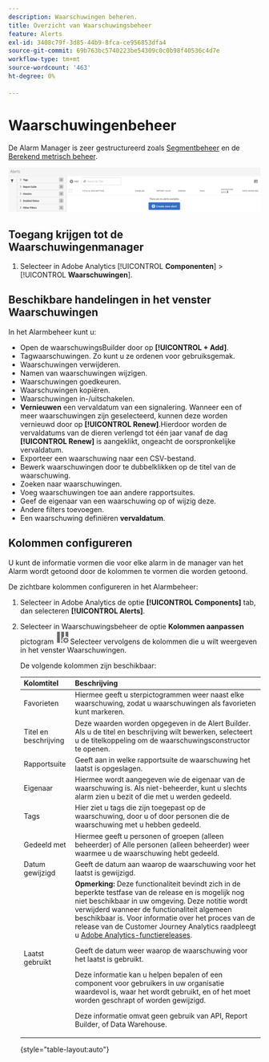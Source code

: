 ```yaml
---
description: Waarschuwingen beheren.
title: Overzicht van Waarschuwingsbeheer
feature: Alerts
exl-id: 3408c79f-3d85-44b9-8fca-ce956853dfa4
source-git-commit: 69b763bc5740223be54309c0c0b98f40536c4d7e
workflow-type: tm+mt
source-wordcount: '463'
ht-degree: 0%

---
```


# Waarschuwingenbeheer

De Alarm Manager is zeer gestructureerd zoals [Segmentbeheer](https://experienceleague.adobe.com/docs/analytics/components/segmentation/segmentation-workflow/seg-manage.html) en de [Berekend metrisch beheer](https://experienceleague.adobe.com/docs/analytics/components/calculated-metrics/calcmetric-workflow/cm-manager.html).

![](assets/alert-manager.png)

## Toegang krijgen tot de Waarschuwingenmanager

1. Selecteer in Adobe Analytics [!UICONTROL **Componenten**] > [!UICONTROL **Waarschuwingen**].

## Beschikbare handelingen in het venster Waarschuwingen

In het Alarmbeheer kunt u:

* Open de waarschuwingsBuilder door op **[!UICONTROL + Add]**.
* Tagwaarschuwingen. Zo kunt u ze ordenen voor gebruiksgemak.
* Waarschuwingen verwijderen.
* Namen van waarschuwingen wijzigen.
* Waarschuwingen goedkeuren.
* Waarschuwingen kopiëren.
* Waarschuwingen in-/uitschakelen.
* **Vernieuwen** een vervaldatum van een signalering. Wanneer een of meer waarschuwingen zijn geselecteerd, kunnen deze worden vernieuwd door op **[!UICONTROL Renew]**.Hierdoor worden de vervaldatums van de dieren verlengd tot één jaar vanaf de dag **[!UICONTROL Renew]** is aangeklikt, ongeacht de oorspronkelijke vervaldatum.
* Exporteer een waarschuwing naar een CSV-bestand.
* Bewerk waarschuwingen door te dubbelklikken op de titel van de waarschuwing.
* Zoeken naar waarschuwingen.
* Voeg waarschuwingen toe aan andere rapportsuites.
* Geef de eigenaar van een waarschuwing op of wijzig deze.
* Andere filters toevoegen.
* Een waarschuwing definiëren **vervaldatum**.

## Kolommen configureren

U kunt de informatie vormen die voor elke alarm in de manager van het Alarm wordt getoond door de kolommen te vormen die worden getoond.

De zichtbare kolommen configureren in het Alarmbeheer:

1. Selecteer in Adobe Analytics de optie **[!UICONTROL Components]** tab, dan selecteren **[!UICONTROL Alerts]**.

1. Selecteer in Waarschuwingsbeheer de optie **Kolommen aanpassen** pictogram ![Het pictogram Kolommen aanpassen](assets/customize-columns-icon.png)Selecteer vervolgens de kolommen die u wilt weergeven in het venster Waarschuwingen.

   De volgende kolommen zijn beschikbaar:

   | Kolomtitel | Beschrijving |
   |---|---|
   | Favorieten | Hiermee geeft u sterpictogrammen weer naast elke waarschuwing, zodat u waarschuwingen als favorieten kunt markeren. <!-- For more information, see [Mark calculated metrics as favorites](/help/components/c-calcmetrics/c-workflow/cm-workflow/cm-favorite.md). --> |
   | Titel en beschrijving | Deze waarden worden opgegeven in de Alert Builder. Als u de titel en beschrijving wilt bewerken, selecteert u de titelkoppeling om de waarschuwingsconstructor te openen. |
   | Rapportsuite | Geeft aan in welke rapportsuite de waarschuwing het laatst is opgeslagen. |
   | Eigenaar | Hiermee wordt aangegeven wie de eigenaar van de waarschuwing is. Als niet-beheerder, kunt u slechts alarm zien u bezit of die met u werden gedeeld. |
   | Tags | Hier ziet u tags die zijn toegepast op de waarschuwing, door u of door personen die de waarschuwing met u hebben gedeeld. |
   | Gedeeld met | Hiermee geeft u personen of groepen (alleen beheerder) of Alle personen (alleen beheerder) weer waarmee u de waarschuwing hebt gedeeld. |
   | Datum gewijzigd | Geeft de datum aan waarop de waarschuwing voor het laatst is gewijzigd. |
   | Laatst gebruikt | **Opmerking:** Deze functionaliteit bevindt zich in de beperkte testfase van de release en is mogelijk nog niet beschikbaar in uw omgeving. Deze notitie wordt verwijderd wanneer de functionaliteit algemeen beschikbaar is. Voor informatie over het proces van de release van de Customer Journey Analytics raadpleegt u [Adobe Analytics-functiereleases](/help/release-notes/releases.md).<p>Geeft de datum weer waarop de waarschuwing voor het laatst is gebruikt.</p> <p>Deze informatie kan u helpen bepalen of een component voor gebruikers in uw organisatie waardevol is, waar het wordt gebruikt, en of het moet worden geschrapt of worden gewijzigd.</p><p>Deze informatie omvat geen gebruik van API, Report Builder, of Data Warehouse.</p> |

   {style="table-layout:auto"}
